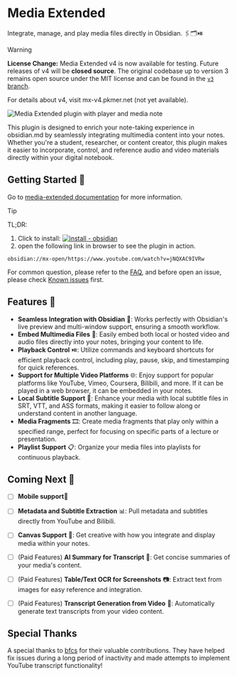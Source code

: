 # Media Extended

Integrate, manage, and play media files directly in Obsidian. 🖇️🗂️⏯️

> [!WARNING]
> **License Change:** Media Extended v4 is now available for testing. Future releases of v4 will be **closed source**. The original codebase up to version 3 remains open source under the MIT license and can be found in the [`v3` branch](https://github.com/PKM-er/media-extended/tree/v3).
> 
> For details about v4, visit mx-v4.pkmer.net (not yet available).

![Media Extended plugin with player and media note](./assets/first-note.jpg)

This plugin is designed to enrich your note-taking experience in obsidian.md by seamlessly integrating multimedia content into your notes. Whether you're a student, researcher, or content creator, this plugin makes it easier to incorporate, control, and reference audio and video materials directly within your digital notebook.

## Getting Started 🚀

Go to [media-extended documentation](https://mx.pkmer.net/#getting-started) for more information.

> [!TIP]
> TL;DR:
> 1. Click to install: [![install - obsidian](https://img.shields.io/badge/media_extended-v3-6c31e3?logo=obsidian)](https://obsidian.md/plugins?id=media-extended)
> 2. open the following link in browser to see the plugin in action.
> ```
> obsidian://mx-open/https://www.youtube.com/watch?v=jNQXAC9IVRw
> ```

For common question, please refer to the [FAQ](https://mx.pkmer.net/faq), and before open an issue, please check [Known issues](https://mx.pkmer.net/faq/known-issue) first.

## Features 🌟

- **Seamless Integration with Obsidian** 🤝: Works perfectly with Obsidian's live preview and multi-window support, ensuring a smooth workflow.
- **Embed Multimedia Files** 📁: Easily embed both local or hosted video and audio files directly into your notes, bringing your content to life.
- **Playback Control** ⏯️: Utilize commands and keyboard shortcuts for efficient playback control, including play, pause, skip, and timestamping for quick references.
- **Support for Multiple Video Platforms** 🌐: Enjoy support for popular platforms like YouTube, Vimeo, Coursera, Bilibili, and more. If it can be played in a web browser, it can be embedded in your notes.
- **Local Subtitle Support** 📑: Enhance your media with local subtitle files in SRT, VTT, and ASS formats, making it easier to follow along or understand content in another language.
- **Media Fragments** 🎞️: Create media fragments that play only within a specified range, perfect for focusing on specific parts of a lecture or presentation.
- **Playlist Support** 📋: Organize your media files into playlists for continuous playback.

## Coming Next 🔮

- [ ] **Mobile support**📱
- [ ] **Metadata and Subtitle Extraction** 📊: Pull metadata and subtitles directly from YouTube and Bilibili.

- [ ] **Canvas Support** 🎨: Get creative with how you integrate and display media within your notes.
- [ ] (Paid Features) **AI Summary for Transcript** 🤖: Get concise summaries of your media's content.
- [ ] (Paid Features) **Table/Text OCR for Screenshots** 📷: Extract text from images for easy reference and integration.
- [ ] (Paid Features) **Transcript Generation from Video** 📝: Automatically generate text transcripts from your video content.

## Special Thanks

A special thanks to [bfcs](https://github.com/bfcs) for their valuable contributions. They have helped fix issues during a long period of inactivity and made attempts to implement YouTube transcript functionality!
